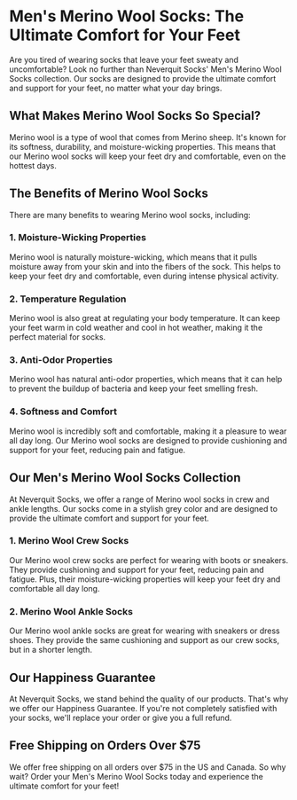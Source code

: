 # Men's Merino Wool Socks: The Ultimate Comfort for Your Feet

Are you tired of wearing socks that leave your feet sweaty and uncomfortable? Look no further than Neverquit Socks' Men's Merino Wool Socks collection. Our socks are designed to provide the ultimate comfort and support for your feet, no matter what your day brings.

## What Makes Merino Wool Socks So Special?

Merino wool is a type of wool that comes from Merino sheep. It's known for its softness, durability, and moisture-wicking properties. This means that our Merino wool socks will keep your feet dry and comfortable, even on the hottest days.

## The Benefits of Merino Wool Socks

There are many benefits to wearing Merino wool socks, including:

### 1. Moisture-Wicking Properties

Merino wool is naturally moisture-wicking, which means that it pulls moisture away from your skin and into the fibers of the sock. This helps to keep your feet dry and comfortable, even during intense physical activity.

### 2. Temperature Regulation

Merino wool is also great at regulating your body temperature. It can keep your feet warm in cold weather and cool in hot weather, making it the perfect material for socks.

### 3. Anti-Odor Properties

Merino wool has natural anti-odor properties, which means that it can help to prevent the buildup of bacteria and keep your feet smelling fresh.

### 4. Softness and Comfort

Merino wool is incredibly soft and comfortable, making it a pleasure to wear all day long. Our Merino wool socks are designed to provide cushioning and support for your feet, reducing pain and fatigue.

## Our Men's Merino Wool Socks Collection

At Neverquit Socks, we offer a range of Merino wool socks in crew and ankle lengths. Our socks come in a stylish grey color and are designed to provide the ultimate comfort and support for your feet.

### 1. Merino Wool Crew Socks

Our Merino wool crew socks are perfect for wearing with boots or sneakers. They provide cushioning and support for your feet, reducing pain and fatigue. Plus, their moisture-wicking properties will keep your feet dry and comfortable all day long.

### 2. Merino Wool Ankle Socks

Our Merino wool ankle socks are great for wearing with sneakers or dress shoes. They provide the same cushioning and support as our crew socks, but in a shorter length.

## Our Happiness Guarantee

At Neverquit Socks, we stand behind the quality of our products. That's why we offer our Happiness Guarantee. If you're not completely satisfied with your socks, we'll replace your order or give you a full refund.

## Free Shipping on Orders Over $75

We offer free shipping on all orders over $75 in the US and Canada. So why wait? Order your Men's Merino Wool Socks today and experience the ultimate comfort for your feet!